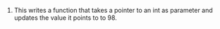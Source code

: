 1. This writes a function that takes a pointer to an int as parameter and updates the value it points to to 98.

